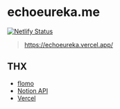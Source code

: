 # echoeureka.me

[![Netlify Status](https://api.netlify.com/api/v1/badges/5a56fe95-7367-410e-b8e6-3156c322c84d/deploy-status)](https://app.netlify.com/sites/upbeat-lewin-fa36f0/deploys)

> https://echoeureka.vercel.app/

## THX

- [flomo](https://flomoapp.com/)
- [Notion API](https://developers.notion.com/)
- [Vercel](https://vercel.com)
